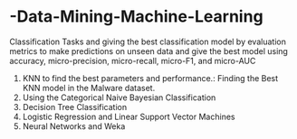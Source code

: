 # -Data-Mining-Machine-Learning
Classification Tasks and giving the best classification model by evaluation metrics to make predictions on unseen data and give the best model using accuracy, micro-precision, micro-recall, micro-F1, and micro-AUC 
1.	KNN to find the best parameters and performance.: Finding the Best KNN model in the Malware dataset.
2.	Using the Categorical Naive Bayesian Classification 
3.	Decision Tree Classification
4.	Logistic Regression and Linear Support Vector Machines
5.	Neural Networks and Weka 
